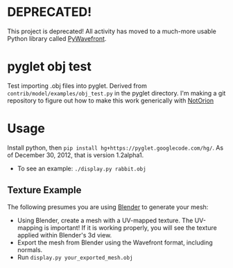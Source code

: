 DEPRECATED!
===========

This project is deprecated! All activity has moved to a much-more usable Python library called [PyWavefront](https://github.com/greenmoss/PyWavefront).

pyglet obj test
===============

Test importing .obj files into pyglet. Derived from `contrib/model/examples/obj_test.py` in the pyglet directory. I'm making a git repository to figure out how to make this work generically with [NotOrion](https://github.com/greenmoss/NotOrion)

Usage
=====
Install python, then `pip install hg+https://pyglet.googlecode.com/hg/`. As of December 30, 2012, that is version 1.2alpha1.

- To see an example: `./display.py rabbit.obj`

## Texture Example

The following presumes you are using [Blender](http://www.blender.org/) to generate your mesh:

 - Using Blender, create a mesh with a UV-mapped texture. The UV-mapping is important! If it is working properly, you will see the texture applied within Blender's 3d view.
 - Export the mesh from Blender using the Wavefront format, including normals.
 - Run `display.py your_exported_mesh.obj`
